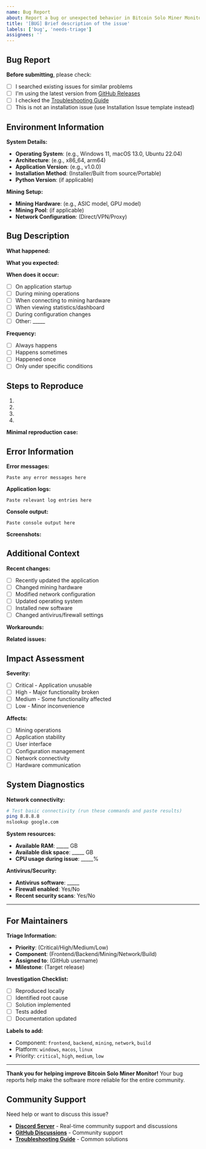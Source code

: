 ```yaml
---
name: Bug Report
about: Report a bug or unexpected behavior in Bitcoin Solo Miner Monitor
title: '[BUG] Brief description of the issue'
labels: ['bug', 'needs-triage']
assignees: ''
---
```


## Bug Report

**Before submitting**, please check:
- [ ] I searched existing issues for similar problems
- [ ] I'm using the latest version from [GitHub Releases](https://github.com/smokeysrh/bitcoin-solo-miner-monitor/releases)
- [ ] I checked the [Troubleshooting Guide](https://github.com/smokeysrh/bitcoin-solo-miner-monitor/blob/main/docs/installation/troubleshooting.md)
- [ ] This is not an installation issue (use Installation Issue template instead)

## Environment Information

**System Details:**
- **Operating System**: (e.g., Windows 11, macOS 13.0, Ubuntu 22.04)
- **Architecture**: (e.g., x86_64, arm64)
- **Application Version**: (e.g., v1.0.0)
- **Installation Method**: (Installer/Built from source/Portable)
- **Python Version**: (if applicable)

**Mining Setup:**
- **Mining Hardware**: (e.g., ASIC model, GPU model)
- **Mining Pool**: (if applicable)
- **Network Configuration**: (Direct/VPN/Proxy)

## Bug Description

**What happened:**
<!-- Describe the bug clearly and concisely -->

**What you expected:**
<!-- Describe what you expected to happen instead -->

**When does it occur:**
- [ ] On application startup
- [ ] During mining operations
- [ ] When connecting to mining hardware
- [ ] When viewing statistics/dashboard
- [ ] During configuration changes
- [ ] Other: _____

**Frequency:**
- [ ] Always happens
- [ ] Happens sometimes
- [ ] Happened once
- [ ] Only under specific conditions

## Steps to Reproduce

1. 
2. 
3. 
4. 

**Minimal reproduction case:**
<!-- If possible, provide the simplest way to reproduce this bug -->

## Error Information

**Error messages:**
```
Paste any error messages here
```

**Application logs:**
<!-- Check logs/app.log in your installation directory -->
```
Paste relevant log entries here
```

**Console output:**
<!-- If running from command line, include any console output -->
```
Paste console output here
```

**Screenshots:**
<!-- If applicable, add screenshots to help explain the problem -->

## Additional Context

**Recent changes:**
- [ ] Recently updated the application
- [ ] Changed mining hardware
- [ ] Modified network configuration
- [ ] Updated operating system
- [ ] Installed new software
- [ ] Changed antivirus/firewall settings

**Workarounds:**
<!-- If you found any temporary solutions, describe them here -->

**Related issues:**
<!-- Link to any related GitHub issues -->

## Impact Assessment

**Severity:**
- [ ] Critical - Application unusable
- [ ] High - Major functionality broken
- [ ] Medium - Some functionality affected
- [ ] Low - Minor inconvenience

**Affects:**
- [ ] Mining operations
- [ ] Application stability
- [ ] User interface
- [ ] Configuration management
- [ ] Network connectivity
- [ ] Hardware communication

## System Diagnostics

**Network connectivity:**
```bash
# Test basic connectivity (run these commands and paste results)
ping 8.8.8.8
nslookup google.com
```

**System resources:**
- **Available RAM**: _____ GB
- **Available disk space**: _____ GB
- **CPU usage during issue**: _____%

**Antivirus/Security:**
- **Antivirus software**: _____
- **Firewall enabled**: Yes/No
- **Recent security scans**: Yes/No

---

## For Maintainers

**Triage Information:**
- **Priority**: (Critical/High/Medium/Low)
- **Component**: (Frontend/Backend/Mining/Network/Build)
- **Assigned to**: (GitHub username)
- **Milestone**: (Target release)

**Investigation Checklist:**
- [ ] Reproduced locally
- [ ] Identified root cause
- [ ] Solution implemented
- [ ] Tests added
- [ ] Documentation updated

**Labels to add:**
- Component: `frontend`, `backend`, `mining`, `network`, `build`
- Platform: `windows`, `macos`, `linux`
- Priority: `critical`, `high`, `medium`, `low`

---

**Thank you for helping improve Bitcoin Solo Miner Monitor!** Your bug reports help make the software more reliable for the entire community.

## Community Support

Need help or want to discuss this issue?

- **[Discord Server](https://discord.gg/GzNsNnh4yT)** - Real-time community support and discussions
- **[GitHub Discussions](https://github.com/smokeysrh/bitcoin-solo-miner-monitor/discussions)** - Community support
- **[Troubleshooting Guide](https://github.com/smokeysrh/bitcoin-solo-miner-monitor/blob/main/docs/installation/troubleshooting.md)** - Common solutions